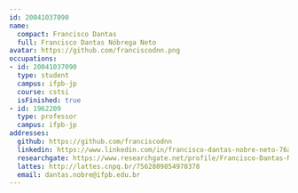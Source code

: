 ```yaml
---
id: 20041037090
name:
  compact: Francisco Dantas
  full: Francisco Dantas Nóbrega Neto
avatar: https://github.com/franciscodnn.png
occupations:
- id: 20041037090
  type: student
  campus: ifpb-jp
  course: cstsi
  isFinished: true
- id: 1962209
  type: professor
  campus: ifpb-jp
addresses:
  github: https://github.com/franciscodnn
  linkedin: https://www.linkedin.com/in/francisco-dantas-nobre-neto-76a003138/
  researchgate: https://www.researchgate.net/profile/Francisco-Dantas-Nobre-Neto
  lattes: http://lattes.cnpq.br/7562809854970378
  email: dantas.nobre@ifpb.edu.br
---
```

